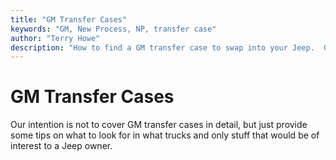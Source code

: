 ```yaml
---
title: "GM Transfer Cases"
keywords: "GM, New Process, NP, transfer case"
author: "Terry Howe"
description: "How to find a GM transfer case to swap into your Jeep.  GM trucks are plentiful and many use heavy duty drive train components suitable for swaps into Jeep trucks."
---
```

# GM Transfer Cases

Our intention is not to cover GM transfer cases in detail, but just provide some tips on what to look for in what trucks and only stuff that would be of interest to a Jeep owner.
